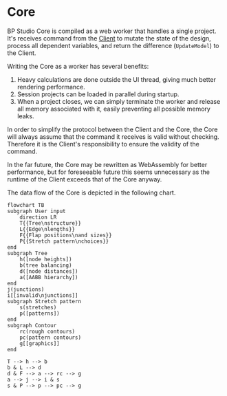 
# Core

BP Studio Core is compiled as a web worker that handles a single project.
It's receives command from the [Client](../client/README.md) to mutate the state of the design,
process all dependent variables, and return the difference (`UpdateModel`) to the Client.

Writing the Core as a worker has several benefits:
1. Heavy calculations are done outside the UI thread, giving much better rendering performance.
2. Session projects can be loaded in parallel during startup.
3. When a project closes, we can simply terminate the worker and release all memory associated with it, easily preventing all possible memory leaks.

In order to simplify the protocol between the Client and the Core,
the Core will always assume that the command it receives is valid without checking.
Therefore it is the Client's responsibility to ensure the validity of the command.

In the far future, the Core may be rewritten as WebAssembly for better performance,
but for foreseeable future this seems unnecessary as the runtime of the Client
exceeds that of the Core anyway.

The data flow of the Core is depicted in the following chart.

```mermaid
flowchart TB
subgraph User input
	direction LR
	T{{Tree\nstructure}}
	L{{Edge\nlengths}}
	F{{Flap positions\nand sizes}}
	P{{Stretch pattern\nchoices}}
end
subgraph Tree
	h([node heights])
	b(tree balancing)
	d([node distances])
	a([AABB hierarchy])
end
j(junctions)
i[[invalid\njunctions]]
subgraph Stretch pattern
	s(stretches)
	p([patterns])
end
subgraph Contour
	rc(rough contours)
	pc(pattern contours)
	g[[graphics]]
end

T --> h --> b
b & L --> d
d & F --> a --> rc --> g
a --> j --> i & s
s & P --> p --> pc --> g
```
